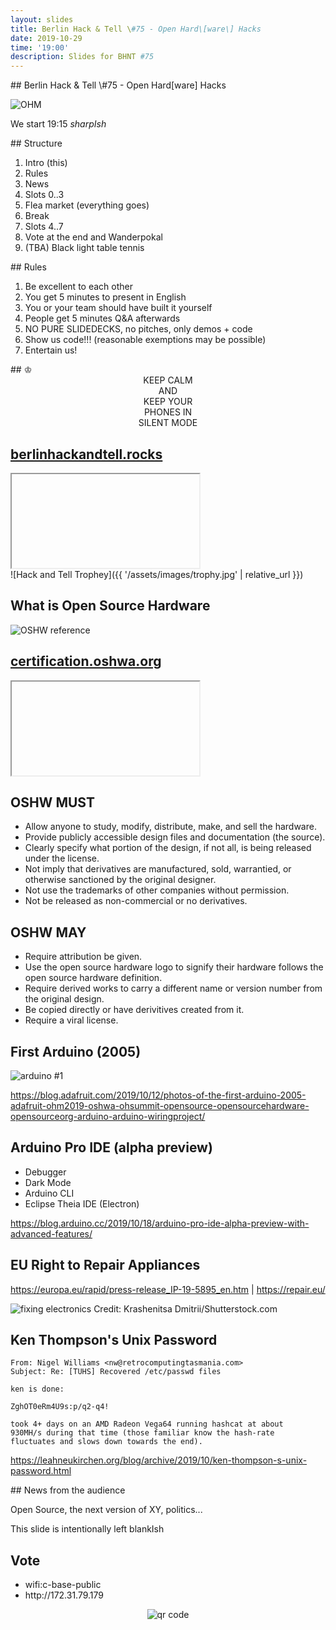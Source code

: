 ```yaml
---
layout: slides
title: Berlin Hack & Tell \#75 - Open Hard\[ware\] Hacks
date: 2019-10-29
time: '19:00'
description: Slides for BHNT #75
---
```


<section data-markdown>
## Berlin Hack & Tell \#75 - Open Hard[ware] Hacks

![OHM](https://i1.wp.com/www.oshwa.org/wp-content/uploads/2019/07/opensourceHWmonth_Logo3_2.png?w=524&ssl=1)

We start 19:15 *sharpIsh*
</section>

<section data-markdown>
## Structure

1. Intro (this)
1. Rules
1. News
1. Slots 0..3
1. Flea market (everything goes)
1. Break
1. Slots 4..7
1. Vote at the end and Wanderpokal
1. (TBA) Black light table tennis
</section>

<section data-markdown>
## Rules

1. Be excellent to each other
1. You get 5 minutes to present in English
1. You or your team should have built it yourself
1. People get 5 minutes Q&A afterwards
1. NO PURE SLIDEDECKS, no pitches, only demos + code
1. Show us code!!! (reasonable exemptions may be possible)
1. Entertain us!
</section>

<section data-markdown>
## &#9812;
<center>
KEEP CALM</br>
AND</br>
KEEP YOUR</br>
PHONES IN</br>
SILENT MODE</br>
</center>
</section>

<section>
<h2><a href="https://berlinhackandtell.rocks/">berlinhackandtell.rocks</a></h2>
<iframe class="stretch" data-src="https://berlinhackandtell.rocks"></iframe>
</section>

<section data-markdown>
![Hack and Tell Trophey]({{ '/assets/images/trophy.jpg' | relative_url }})
</section>

<section data-markdown>

## What is Open Source Hardware

![OSHW reference](https://i0.wp.com/www.oshwa.org/wp-content/uploads/2014/08/what-is-open-source-hardware.jpg?ssl=1)

</section>

<section>
<h2><a href="https://certification.oshwa.org/list.html">certification.oshwa.org</a></h2>
<iframe class="stretch" data-src="https://certification.oshwa.org/list.html"></iframe>
</section>

<section data-markdown>

## OSHW MUST

* Allow anyone to study, modify, distribute, make, and sell the hardware.
* Provide publicly accessible design files and documentation (the source).
* Clearly specify what portion of the design, if not all, is being released under the license.
* Not imply that derivatives are manufactured, sold, warrantied, or otherwise sanctioned by the original designer.
* Not use the trademarks of other companies without permission.
* Not be released as non-commercial or no derivatives.

</section>

<section data-markdown>

## OSHW MAY

* Require attribution be given.
* Use the open source hardware logo to signify their hardware follows the open source hardware definition.
* Require derived works to carry a different name or version number from the original design.
* Be copied directly or have derivitives created from it.
* Require a viral license.

</section>

<section data-markdown>

## First Arduino (2005)

![arduino #1](https://cdn-blog.adafruit.com/uploads/2019/10/4442369856_2abc1a4234_o.jpg)

https://blog.adafruit.com/2019/10/12/photos-of-the-first-arduino-2005-adafruit-ohm2019-oshwa-ohsummit-opensource-opensourcehardware-opensourceorg-arduino-arduino-wiringproject/

</section>

<section data-markdown>

## Arduino Pro IDE (alpha preview)

* Debugger
* Dark Mode
* Arduino CLI
* Eclipse Theia IDE (Electron)

https://blog.arduino.cc/2019/10/18/arduino-pro-ide-alpha-preview-with-advanced-features/

</section>

<section data-markdown>

## EU Right to Repair Appliances

https://europa.eu/rapid/press-release_IP-19-5895_en.htm | https://repair.eu/

![fixing electronics](https://scx2.b-cdn.net/gfx/news/hires/2017/whycantwefix.jpg)
Credit: Krashenitsa Dmitrii/Shutterstock.com

</section>

<section data-markdown>

## Ken Thompson's Unix Password

```
From: Nigel Williams <nw@retrocomputingtasmania.com>
Subject: Re: [TUHS] Recovered /etc/passwd files

ken is done:

ZghOT0eRm4U9s:p/q2-q4!

took 4+ days on an AMD Radeon Vega64 running hashcat at about
930MH/s during that time (those familiar know the hash-rate
fluctuates and slows down towards the end).
```

https://leahneukirchen.org/blog/archive/2019/10/ken-thompson-s-unix-password.html

</section>

<section data-markdown>
## News from the audience

Open Source, the next version of XY, politics...
</section>

<section data-markdown>
This slide is intentionally left blankIsh
</section>

<section>
<h2>Vote</h2>

<ul>
<li>wifi:c-base-public</li>
<li>http://172.31.79.179</li>
</ul>
<center>
<img src="http://api.qrserver.com/v1/create-qr-code/?color=000000&amp;bgcolor=FFFFFF&amp;data=http%3A%2F%2F172.31.79.179&amp;qzone=1&amp;margin=0&amp;size=400x400&amp;ecc=L" alt="qr code" />
</center>
</section>
